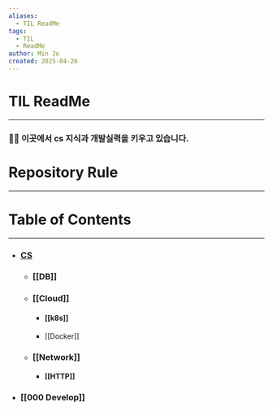 ```yaml
---
aliases:
  - TIL ReadMe
tags:
  - TIL
  - ReadMe
author: Min Jo
created: 2025-04-26
---
```


# TIL ReadMe 
---
### 🧑‍💻 이곳에서 cs 지식과 개발실력을 키우고 있습니다.  

# Repository Rule 
---


# Table of Contents 
---
- ### [CS](https://github.com/minjo1234/TIL/tree/main/3.Resource)
	- ### [[DB]]
	- ### [[Cloud]]
		- #### [[k8s]]
		- [[Docker]]
	- ### [[Network]]
		- #### [[HTTP]]
	

- ### [[000 Develop]]
